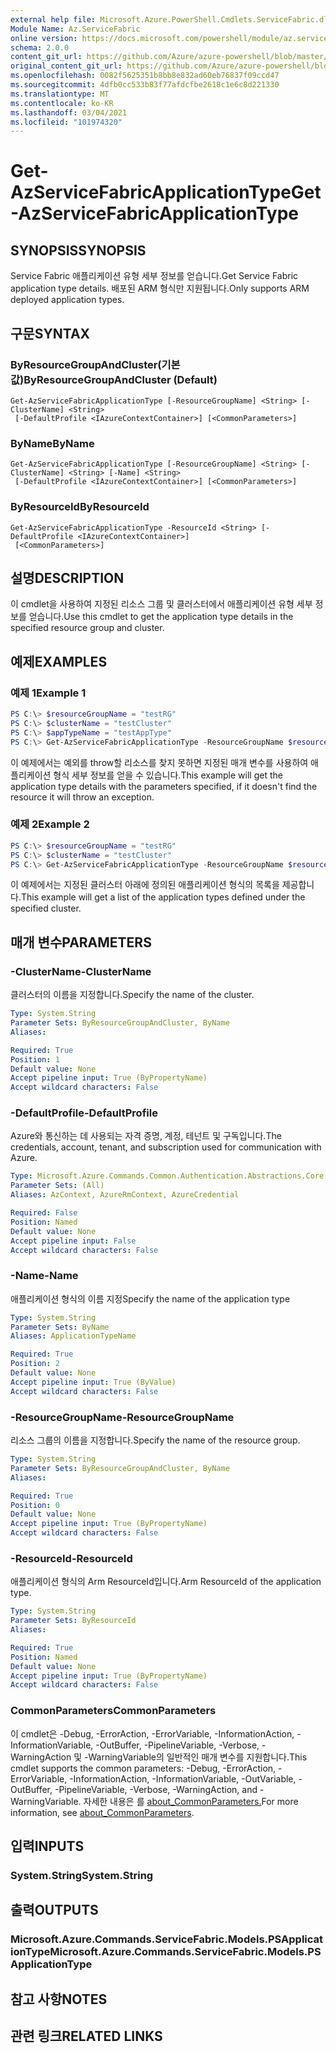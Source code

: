```yaml
---
external help file: Microsoft.Azure.PowerShell.Cmdlets.ServiceFabric.dll-Help.xml
Module Name: Az.ServiceFabric
online version: https://docs.microsoft.com/powershell/module/az.servicefabric/get-azservicefabricapplicationtype
schema: 2.0.0
content_git_url: https://github.com/Azure/azure-powershell/blob/master/src/ServiceFabric/ServiceFabric/help/Get-AzServiceFabricApplicationType.md
original_content_git_url: https://github.com/Azure/azure-powershell/blob/master/src/ServiceFabric/ServiceFabric/help/Get-AzServiceFabricApplicationType.md
ms.openlocfilehash: 0082f5625351b8bb8e832ad60eb76837f09ccd47
ms.sourcegitcommit: 4dfb0cc533b83f77afdcfbe2618c1e6c8d221330
ms.translationtype: MT
ms.contentlocale: ko-KR
ms.lasthandoff: 03/04/2021
ms.locfileid: "101974320"
---
```

# <span data-ttu-id="b151c-101">Get-AzServiceFabricApplicationType</span><span class="sxs-lookup"><span data-stu-id="b151c-101">Get-AzServiceFabricApplicationType</span></span>

## <span data-ttu-id="b151c-102">SYNOPSIS</span><span class="sxs-lookup"><span data-stu-id="b151c-102">SYNOPSIS</span></span>
<span data-ttu-id="b151c-103">Service Fabric 애플리케이션 유형 세부 정보를 얻습니다.</span><span class="sxs-lookup"><span data-stu-id="b151c-103">Get Service Fabric application type details.</span></span> <span data-ttu-id="b151c-104">배포된 ARM 형식만 지원됩니다.</span><span class="sxs-lookup"><span data-stu-id="b151c-104">Only supports ARM deployed application types.</span></span>

## <span data-ttu-id="b151c-105">구문</span><span class="sxs-lookup"><span data-stu-id="b151c-105">SYNTAX</span></span>

### <span data-ttu-id="b151c-106">ByResourceGroupAndCluster(기본값)</span><span class="sxs-lookup"><span data-stu-id="b151c-106">ByResourceGroupAndCluster (Default)</span></span>
```
Get-AzServiceFabricApplicationType [-ResourceGroupName] <String> [-ClusterName] <String>
 [-DefaultProfile <IAzureContextContainer>] [<CommonParameters>]
```

### <span data-ttu-id="b151c-107">ByName</span><span class="sxs-lookup"><span data-stu-id="b151c-107">ByName</span></span>
```
Get-AzServiceFabricApplicationType [-ResourceGroupName] <String> [-ClusterName] <String> [-Name] <String>
 [-DefaultProfile <IAzureContextContainer>] [<CommonParameters>]
```

### <span data-ttu-id="b151c-108">ByResourceId</span><span class="sxs-lookup"><span data-stu-id="b151c-108">ByResourceId</span></span>
```
Get-AzServiceFabricApplicationType -ResourceId <String> [-DefaultProfile <IAzureContextContainer>]
 [<CommonParameters>]
```

## <span data-ttu-id="b151c-109">설명</span><span class="sxs-lookup"><span data-stu-id="b151c-109">DESCRIPTION</span></span>
<span data-ttu-id="b151c-110">이 cmdlet을 사용하여 지정된 리소스 그룹 및 클러스터에서 애플리케이션 유형 세부 정보를 얻습니다.</span><span class="sxs-lookup"><span data-stu-id="b151c-110">Use this cmdlet to get the application type details in the specified resource group and cluster.</span></span>

## <span data-ttu-id="b151c-111">예제</span><span class="sxs-lookup"><span data-stu-id="b151c-111">EXAMPLES</span></span>

### <span data-ttu-id="b151c-112">예제 1</span><span class="sxs-lookup"><span data-stu-id="b151c-112">Example 1</span></span>
```powershell
PS C:\> $resourceGroupName = "testRG"
PS C:\> $clusterName = "testCluster"
PS C:\> $appTypeName = "testAppType"
PS C:\> Get-AzServiceFabricApplicationType -ResourceGroupName $resourceGroupName -ClusterName $clusterName -Name $appTypeName
```

<span data-ttu-id="b151c-113">이 예제에서는 예외를 throw할 리소스를 찾지 못하면 지정된 매개 변수를 사용하여 애플리케이션 형식 세부 정보를 얻을 수 있습니다.</span><span class="sxs-lookup"><span data-stu-id="b151c-113">This example will get the application type details with the parameters specified, if it doesn't find the resource it will throw an exception.</span></span>

### <span data-ttu-id="b151c-114">예제 2</span><span class="sxs-lookup"><span data-stu-id="b151c-114">Example 2</span></span>
```powershell
PS C:\> $resourceGroupName = "testRG"
PS C:\> $clusterName = "testCluster"
PS C:\> Get-AzServiceFabricApplicationType -ResourceGroupName $resourceGroupName -ClusterName $clusterName
```

<span data-ttu-id="b151c-115">이 예제에서는 지정된 클러스터 아래에 정의된 애플리케이션 형식의 목록을 제공합니다.</span><span class="sxs-lookup"><span data-stu-id="b151c-115">This example will get a list of the application types defined under the specified cluster.</span></span>

## <span data-ttu-id="b151c-116">매개 변수</span><span class="sxs-lookup"><span data-stu-id="b151c-116">PARAMETERS</span></span>

### <span data-ttu-id="b151c-117">-ClusterName</span><span class="sxs-lookup"><span data-stu-id="b151c-117">-ClusterName</span></span>
<span data-ttu-id="b151c-118">클러스터의 이름을 지정합니다.</span><span class="sxs-lookup"><span data-stu-id="b151c-118">Specify the name of the cluster.</span></span>

```yaml
Type: System.String
Parameter Sets: ByResourceGroupAndCluster, ByName
Aliases:

Required: True
Position: 1
Default value: None
Accept pipeline input: True (ByPropertyName)
Accept wildcard characters: False
```

### <span data-ttu-id="b151c-119">-DefaultProfile</span><span class="sxs-lookup"><span data-stu-id="b151c-119">-DefaultProfile</span></span>
<span data-ttu-id="b151c-120">Azure와 통신하는 데 사용되는 자격 증명, 계정, 테넌트 및 구독입니다.</span><span class="sxs-lookup"><span data-stu-id="b151c-120">The credentials, account, tenant, and subscription used for communication with Azure.</span></span>

```yaml
Type: Microsoft.Azure.Commands.Common.Authentication.Abstractions.Core.IAzureContextContainer
Parameter Sets: (All)
Aliases: AzContext, AzureRmContext, AzureCredential

Required: False
Position: Named
Default value: None
Accept pipeline input: False
Accept wildcard characters: False
```

### <span data-ttu-id="b151c-121">-Name</span><span class="sxs-lookup"><span data-stu-id="b151c-121">-Name</span></span>
<span data-ttu-id="b151c-122">애플리케이션 형식의 이름 지정</span><span class="sxs-lookup"><span data-stu-id="b151c-122">Specify the name of the application type</span></span>

```yaml
Type: System.String
Parameter Sets: ByName
Aliases: ApplicationTypeName

Required: True
Position: 2
Default value: None
Accept pipeline input: True (ByValue)
Accept wildcard characters: False
```

### <span data-ttu-id="b151c-123">-ResourceGroupName</span><span class="sxs-lookup"><span data-stu-id="b151c-123">-ResourceGroupName</span></span>
<span data-ttu-id="b151c-124">리소스 그룹의 이름을 지정합니다.</span><span class="sxs-lookup"><span data-stu-id="b151c-124">Specify the name of the resource group.</span></span>

```yaml
Type: System.String
Parameter Sets: ByResourceGroupAndCluster, ByName
Aliases:

Required: True
Position: 0
Default value: None
Accept pipeline input: True (ByPropertyName)
Accept wildcard characters: False
```

### <span data-ttu-id="b151c-125">-ResourceId</span><span class="sxs-lookup"><span data-stu-id="b151c-125">-ResourceId</span></span>
<span data-ttu-id="b151c-126">애플리케이션 형식의 Arm ResourceId입니다.</span><span class="sxs-lookup"><span data-stu-id="b151c-126">Arm ResourceId of the application type.</span></span>

```yaml
Type: System.String
Parameter Sets: ByResourceId
Aliases:

Required: True
Position: Named
Default value: None
Accept pipeline input: True (ByPropertyName)
Accept wildcard characters: False
```

### <span data-ttu-id="b151c-127">CommonParameters</span><span class="sxs-lookup"><span data-stu-id="b151c-127">CommonParameters</span></span>
<span data-ttu-id="b151c-128">이 cmdlet은 -Debug, -ErrorAction, -ErrorVariable, -InformationAction, -InformationVariable, -OutBuffer, -PipelineVariable, -Verbose, -WarningAction 및 -WarningVariable의 일반적인 매개 변수를 지원합니다.</span><span class="sxs-lookup"><span data-stu-id="b151c-128">This cmdlet supports the common parameters: -Debug, -ErrorAction, -ErrorVariable, -InformationAction, -InformationVariable, -OutVariable, -OutBuffer, -PipelineVariable, -Verbose, -WarningAction, and -WarningVariable.</span></span> <span data-ttu-id="b151c-129">자세한 내용은 를 [about_CommonParameters.](http://go.microsoft.com/fwlink/?LinkID=113216)</span><span class="sxs-lookup"><span data-stu-id="b151c-129">For more information, see [about_CommonParameters](http://go.microsoft.com/fwlink/?LinkID=113216).</span></span>

## <span data-ttu-id="b151c-130">입력</span><span class="sxs-lookup"><span data-stu-id="b151c-130">INPUTS</span></span>

### <span data-ttu-id="b151c-131">System.String</span><span class="sxs-lookup"><span data-stu-id="b151c-131">System.String</span></span>

## <span data-ttu-id="b151c-132">출력</span><span class="sxs-lookup"><span data-stu-id="b151c-132">OUTPUTS</span></span>

### <span data-ttu-id="b151c-133">Microsoft.Azure.Commands.ServiceFabric.Models.PSApplicationType</span><span class="sxs-lookup"><span data-stu-id="b151c-133">Microsoft.Azure.Commands.ServiceFabric.Models.PSApplicationType</span></span>

## <span data-ttu-id="b151c-134">참고 사항</span><span class="sxs-lookup"><span data-stu-id="b151c-134">NOTES</span></span>

## <span data-ttu-id="b151c-135">관련 링크</span><span class="sxs-lookup"><span data-stu-id="b151c-135">RELATED LINKS</span></span>
